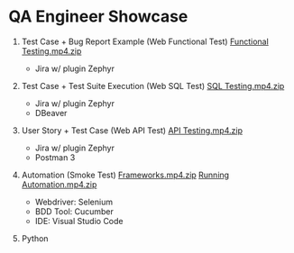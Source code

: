 # QA Engineer Showcase 

1. Test Case + Bug Report Example (Web Functional Test)
[Functional Testing.mp4.zip](https://github.com/user-attachments/files/15972915/Functional.Testing.mp4.zip)
   - Jira w/ plugin Zephyr 


2. Test Case + Test Suite Execution (Web SQL Test)
[SQL Testing.mp4.zip](https://github.com/user-attachments/files/15959954/SQL.Testing.mp4.zip)
   - Jira w/ plugin Zephyr
   - DBeaver

3. User Story + Test Case (Web API Test)
[API Testing.mp4.zip](https://github.com/user-attachments/files/15972772/API.Testing.mp4.zip)
   - Jira w/ plugin Zephyr
   - Postman 3
   
4. Automation (Smoke Test)
[Frameworks.mp4.zip](https://github.com/user-attachments/files/15981160/Frameworks.mp4.zip)
[Running Automation.mp4.zip](https://github.com/user-attachments/files/15981172/Running.Automation.mp4.zip)
   - Webdriver: Selenium
   - BDD Tool: Cucumber
   - IDE: Visual Studio Code


   
6. Python 




